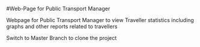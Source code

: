 #Web-Page for Public Transport Manager

Webpage for Public Transport Manager to view Traveller statistics including graphs and other reports related to travellers

Switch to Master Branch to clone the project
